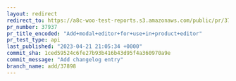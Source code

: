 ```yaml
---
layout: redirect
redirect_to: https://a8c-woo-test-reports.s3.amazonaws.com/public/pr/37937/api/index.html
pr_number: 37937
pr_title_encoded: "Add+modal+editor+for+use+in+product+editor"
pr_test_type: api
last_published: "2023-04-21 21:05:34 +0000"
commit_sha: 1ced59524c6fe27b93b416b43d95f4a360970a9e
commit_message: "Add changelog entry"
branch_name: add/37898
---
```

